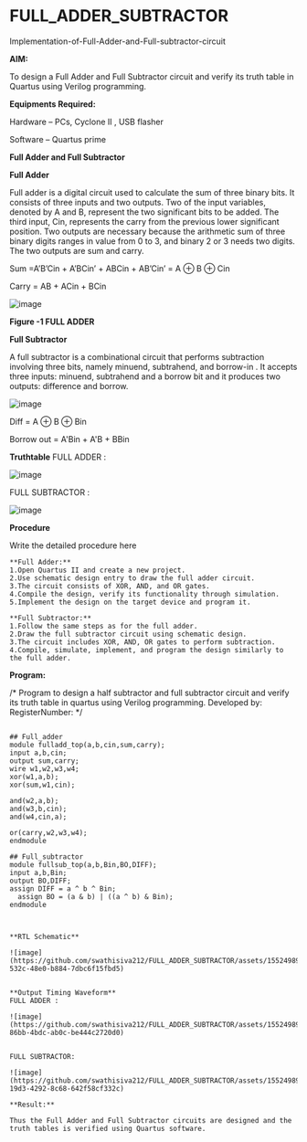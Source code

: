 # FULL_ADDER_SUBTRACTOR

Implementation-of-Full-Adder-and-Full-subtractor-circuit

**AIM:**

To design a Full Adder and Full Subtractor circuit and verify its truth table in Quartus using Verilog programming.

**Equipments Required:**

Hardware – PCs, Cyclone II , USB flasher

Software – Quartus prime

**Full Adder and Full Subtractor**

**Full Adder**

Full adder is a digital circuit used to calculate the sum of three binary bits. It consists of three inputs and two outputs. Two of the input variables, denoted by A and B, represent the two significant bits to be added. The third input, Cin, represents the carry from the previous lower significant position. Two outputs are necessary because the arithmetic sum of three binary digits ranges in value from 0 to 3, and binary 2 or 3 needs two digits. The two outputs are sum and carry.

Sum =A’B’Cin + A’BCin’ + ABCin + AB’Cin’ = A ⊕ B ⊕ Cin 

Carry = AB + ACin + BCin

![image](https://github.com/naavaneetha/FULL_ADDER_SUBTRACTOR/assets/154305477/0f30ba51-5ffb-4198-845f-18e054f675e7)

**Figure -1 FULL ADDER**

**Full Subtractor**

A full subtractor is a combinational circuit that performs subtraction involving three bits, namely minuend, subtrahend, and borrow-in . It accepts three inputs: minuend, subtrahend and a borrow bit and it produces two outputs: difference and borrow.

![image](https://github.com/naavaneetha/FULL_ADDER_SUBTRACTOR/assets/154305477/02b24f51-ab51-4304-9ad6-7b81ffc1ead5)

Diff = A ⊕ B ⊕ Bin 

Borrow out = A'Bin + A'B + BBin

**Truthtable**
FULL ADDER :

![image](https://github.com/swathisiva212/FULL_ADDER_SUBTRACTOR/assets/155249892/f00971bd-64e8-42a8-9695-47ce0062c858)

FULL SUBTRACTOR :

![image](https://github.com/swathisiva212/FULL_ADDER_SUBTRACTOR/assets/155249892/b7349761-eb26-465b-8b7c-c11548e93e47)

**Procedure**

Write the detailed procedure here
```
**Full Adder:**
1.Open Quartus II and create a new project.
2.Use schematic design entry to draw the full adder circuit. 
3.The circuit consists of XOR, AND, and OR gates. 
4.Compile the design, verify its functionality through simulation. 
5.Implement the design on the target device and program it.

**Full Subtractor:** 
1.Follow the same steps as for the full adder. 
2.Draw the full subtractor circuit using schematic design. 
3.The circuit includes XOR, AND, OR gates to perform subtraction. 
4.Compile, simulate, implement, and program the design similarly to the full adder.
```
**Program:**

/* Program to design a half subtractor and full subtractor circuit and verify its truth table in quartus using Verilog programming. Developed by: RegisterNumber:
*/
```

## Full_adder
module fulladd_top(a,b,cin,sum,carry);
input a,b,cin;
output sum,carry;
wire w1,w2,w3,w4;       
xor(w1,a,b);
xor(sum,w1,cin);        

and(w2,a,b);
and(w3,b,cin);
and(w4,cin,a);

or(carry,w2,w3,w4);
endmodule 

## Full_subtractor
module fullsub_top(a,b,Bin,BO,DIFF);
input a,b,Bin;
output BO,DIFF;
assign DIFF = a ^ b ^ Bin;
  assign BO = (a & b) | ((a ^ b) & Bin);
endmodule



**RTL Schematic**

![image](https://github.com/swathisiva212/FULL_ADDER_SUBTRACTOR/assets/155249892/0591f794-532c-48e0-b884-7dbc6f15fbd5)


**Output Timing Waveform**
FULL ADDER :

![image](https://github.com/swathisiva212/FULL_ADDER_SUBTRACTOR/assets/155249892/38579431-86bb-4bdc-ab0c-be444c2720d0)


FULL SUBTRACTOR:

![image](https://github.com/swathisiva212/FULL_ADDER_SUBTRACTOR/assets/155249892/19c1a9a8-19d3-4292-8c68-642f58cf332c)

**Result:**

Thus the Full Adder and Full Subtractor circuits are designed and the truth tables is verified using Quartus software.



